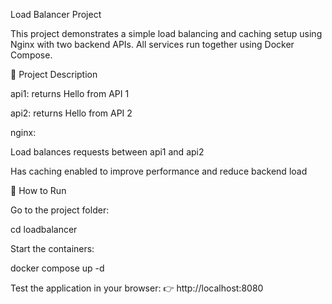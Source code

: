 Load Balancer Project

This project demonstrates a simple load balancing and caching setup using Nginx with two backend APIs.
All services run together using Docker Compose.

📌 Project Description

api1: returns Hello from API 1

api2: returns Hello from API 2

nginx:

Load balances requests between api1 and api2

Has caching enabled to improve performance and reduce backend load

🚀 How to Run

Go to the project folder:

cd loadbalancer


Start the containers:

docker compose up -d


Test the application in your browser:
👉 http://localhost:8080
